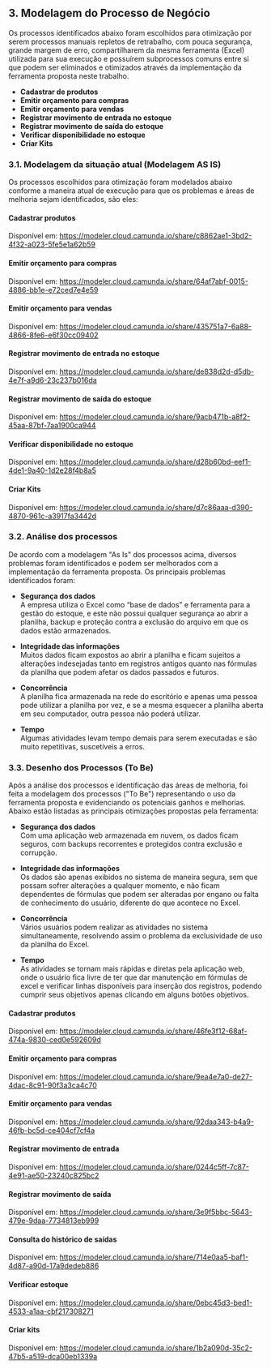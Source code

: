 ## 3. Modelagem do Processo de Negócio
Os processos identificados abaixo foram escolhidos para otimização por serem processos manuais repletos de retrabalho, com pouca segurança, grande margem de erro, compartilharem da mesma ferramenta (Excel) utilizada para sua execução e possuírem subprocessos comuns entre si que podem ser eliminados e otimizados através da implementação da ferramenta proposta neste trabalho.  
- **Cadastrar de produtos**
- **Emitir orçamento para compras**
- **Emitir orçamento para vendas**
- **Registrar movimento de entrada no estoque**
- **Registrar movimento de saída do estoque**
- **Verificar disponibilidade no estoque**
- **Criar Kits**

### 3.1. Modelagem da situação atual (Modelagem AS IS)
Os processos escolhidos para otimização foram modelados abaixo conforme a maneira atual de execução para que os problemas e áreas de melhoria sejam identificados, são eles:

#### Cadastrar produtos
Disponível em: https://modeler.cloud.camunda.io/share/c8862ae1-3bd2-4f32-a023-5fe5e1a62b59

#### Emitir orçamento para compras
Disponível em: https://modeler.cloud.camunda.io/share/64af7abf-0015-4886-bb1e-e72ced7e4e59

#### Emitir orçamento para vendas

Disponível em: https://modeler.cloud.camunda.io/share/435751a7-6a88-4866-8fe6-e6f30cc09402

#### Registrar movimento de entrada no estoque

Disponível em: https://modeler.cloud.camunda.io/share/de838d2d-d5db-4e7f-a9d6-23c237b016da

#### Registrar movimento de saída do estoque

Disponível em: https://modeler.cloud.camunda.io/share/9acb471b-a8f2-45aa-87bf-7aa1900ca944

#### Verificar disponibilidade no estoque

Disponível em: https://modeler.cloud.camunda.io/share/d28b60bd-eef1-4de1-9a40-1d2e28f4b8a5

#### Criar Kits

Disponível em: https://modeler.cloud.camunda.io/share/d7c86aaa-d390-4870-961c-a3917fa3442d

### 3.2. Análise dos processos
De acordo com a modelagem "As Is" dos processos acima, diversos problemas foram identificados e podem ser melhorados com a implementação da ferramenta proposta. Os principais problemas identificados foram:  

- **Segurança dos dados**  
A empresa utiliza o Excel como “base de dados” e ferramenta para a gestão do estoque, e este não possui qualquer segurança ao abrir a planilha, backup e proteção contra a exclusão do arquivo em que os dados estão armazenados.

- **Integridade das informações**  
Muitos dados ficam expostos ao abrir a planilha e ficam sujeitos a alterações indesejadas tanto em registros antigos quanto nas fórmulas da planilha que podem afetar os dados passados e futuros.

- **Concorrência**  
A planilha fica armazenada na rede do escritório e apenas uma pessoa pode utilizar a planilha por vez, e se a mesma esquecer a planilha aberta em seu computador, outra pessoa não poderá utilizar.

- **Tempo**  
Algumas atividades levam tempo demais para serem executadas e são muito repetitivas, suscetíveis a erros.

### 3.3.  Desenho dos Processos (To Be)
Após a análise dos processos e identificação das áreas de melhoria, foi feita a modelagem dos processos ("To Be") representando o uso da ferramenta proposta e evidenciando os potenciais ganhos e melhorias. Abaixo estão listadas as principais otimizações propostas pela ferramenta:

- **Segurança dos dados**  
Com uma aplicação web armazenada em nuvem, os dados ficam seguros, com backups recorrentes e protegidos contra exclusão e corrupção.

- **Integridade das informações**  
Os dados são apenas exibidos no sistema de maneira segura, sem que possam sofrer alterações a qualquer momento, e não ficam dependentes de fórmulas que podem ser alteradas por engano ou falta de conhecimento do usuário, diferente do que acontece no Excel.

- **Concorrência**  
Vários usuários podem realizar as atividades no sistema simultaneamente, resolvendo assim o problema da exclusividade de uso da planilha do Excel.

- **Tempo**  
As atividades se tornam mais rápidas e diretas pela aplicação web, onde o usuário fica livre de ter que dar manutenção em fórmulas de excel e verificar linhas disponíveis para inserção dos registros, podendo cumprir seus objetivos apenas clicando em alguns botões objetivos.


#### Cadastrar produtos
Disponível em: https://modeler.cloud.camunda.io/share/46fe3f12-68af-474a-9830-ced0e592609d

#### Emitir orçamento para compras
Disponível em: https://modeler.cloud.camunda.io/share/9ea4e7a0-de27-4dac-8c91-90f3a3ca4c70


#### Emitir orçamento para vendas
Disponível em: https://modeler.cloud.camunda.io/share/92daa343-b4a9-46fb-bc5d-ce404cf7cf4a

#### Registrar movimento de entrada
Disponível em: https://modeler.cloud.camunda.io/share/0244c5ff-7c87-4e91-ae50-23240c825bc2

#### Registrar movimento de saída
Disponível em: https://modeler.cloud.camunda.io/share/3e9f5bbc-5643-479e-9daa-7734813eb999

#### Consulta do histórico de saídas
Disponível em: https://modeler.cloud.camunda.io/share/714e0aa5-baf1-4d87-a90d-17a9dedeb886

#### Verificar estoque
Disponível em: https://modeler.cloud.camunda.io/share/0ebc45d3-bed1-4533-a1aa-cbf217308271

#### Criar kits
Disponível em: https://modeler.cloud.camunda.io/share/1b2a090d-35c2-47b5-a519-dca00eb1339a